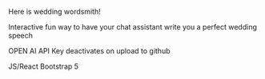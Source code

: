 Here is wedding wordsmith! 

Interactive fun way to have your chat assistant write you a perfect wedding speech

OPEN AI API Key deactivates on upload to github


JS/React 
Bootstrap 5

